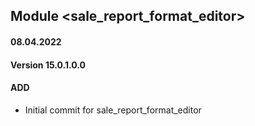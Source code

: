 ## Module <sale_report_format_editor>

#### 08.04.2022
#### Version 15.0.1.0.0
#### ADD
- Initial commit for sale_report_format_editor